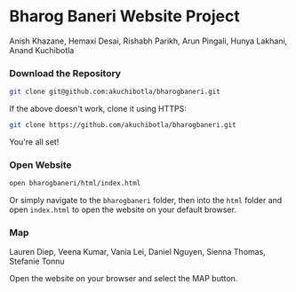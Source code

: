 # Bharog Baneri Website Project

Anish Khazane, Hemaxi Desai, Rishabh Parikh, Arun Pingali, Hunya Lakhani, Anand Kuchibotla

### Download the Repository

```sh
git clone git@github.com:akuchibotla/bharogbaneri.git
```

If the above doesn't work, clone it using HTTPS:
```sh
git clone https://github.com/akuchibotla/bharogbaneri.git
```

You're all set!

### Open Website

```sh
open bharogbaneri/html/index.html
```

Or simply navigate to the `bharogbaneri` folder, then into the `html` folder and open `index.html` to open the website on your default browser.


### Map

Lauren Diep, Veena Kumar, Vania Lei, Daniel Nguyen, Sienna Thomas, Stefanie Tonnu

Open the website on your browser and select the MAP button.

